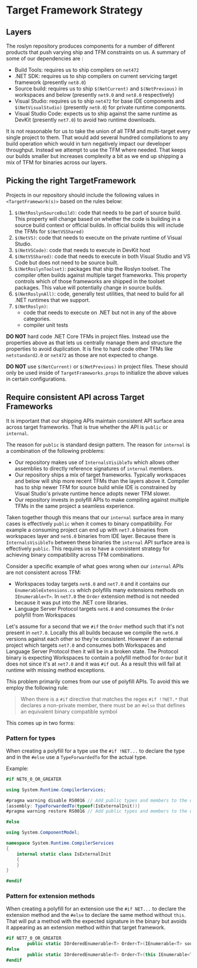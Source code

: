 # Target Framework Strategy

## Layers

The roslyn repository produces components for a number of different products that push varying ship and TFM constraints on us. A summary of some of our dependencies are : 

- Build Tools: requires us to ship compilers on `net472`
- .NET SDK: requires us to ship compilers on current servicing target framework (presently `net8.0`)
- Source build: requires us to ship `$(NetCurrent)` and `$(NetPrevious)` in workspaces and below (presently `net9.0` and `net8.0` respectively)
- Visual Studio: requires us to ship `net472` for base IDE components and `$(NetVisualStudio)` (presently `net8.0`) for private runtime components.
- Visual Studio Code: expects us to ship against the same runtime as DevKit (presently `net7.0`) to avoid two runtime downloads.

It is not reasonable for us to take the union of all TFM and multi-target every single project to them. That would add several hundred compilations to any build operation which would in turn negatively impact our developer throughput. Instead we attempt to use the TFM where needed. That keeps our builds smaller but increases complexity a bit as we end up shipping a mix of TFM for binaries across our layers.

## Picking the right TargetFramework

Projects in our repository should include the following values in `<TargetFramework(s)>` based on the rules below:

1. `$(NetRoslynSourceBuild)`: code that needs to be part of source build. This property will change based on whether the code is building in a source build context or official builds. In official builds this will include the TFMs for `$(NetVSShared)`
2. `$(NetVS)`: code that needs to execute on the private runtime of Visual Studio.
3. `$(NetVSCode)`: code that needs to execute in DevKit host
4. `$(NetVSShared)`: code that needs to execute in both Visual Studio and VS Code but does not need to be source built.
5. `$(NetRoslynToolset)`: packages that ship the Roslyn toolset. The compiler often builds against multiple target frameworks. This property controls which of those frameworks are shipped in the toolset packages. This value will potentially change in source builds.
6. `$(NetRoslynAll)`: code, generally test utilities, that need to build for all .NET runtimes that we support.
7. `$(NetRoslyn)`:
    - code that needs to execute on .NET but not in any of the above categories.
    - compiler unit tests

**DO NOT** hard code .NET Core TFMs in project files. Instead use the properties above as that lets us centrally manage them and structure the properties to avoid duplication. It is fine to hard code other TFMs like `netstandard2.0` or `net472` as those are not expected to change.

**DO NOT** use `$(NetCurrent)` or `$(NetPrevious)` in project files. These should only be used inside of `TargetFrameworks.props` to initialize the above values in certain configurations.

## Require consistent API across Target Frameworks

It is important that our shipping APIs maintain consistent API surface area across target frameworks. That is true whether the API is `public` or `internal`.

The reason for `public` is standard design pattern. The reason for `internal` is a combination of the following problems:

- Our repository makes use of `InternalsVisibleTo` which allows other assemblies to directly reference signatures of `internal` members.
- Our repository ships a mix of target frameworks. Typically workspaces and below will ship more recent TFMs than the layers above it. Compiler has to ship newer TFM for source build while IDE is constrained by Visual Studio's private runtime hence adopts newer TFM slower.
- Our repository invests in polyfill APIs to make compiling against multiple TFMs in the same project a seamless experience.

Taken together though this means that our `internal` surface area in many cases is effectively `public` when it comes to binary compatibility. For example a consuming project can end up with `net7.0` binaries from workspaces layer and `net6.0` binaries from IDE layer. Because there is `InternalsVisibleTo` between these binaries the `internal` API surface area is effectively `public`. This requires us to have a consistent strategy for achieving binary compatibility across TFM combinations.

Consider a specific example of what goes wrong when our `internal` APIs are not consistent across TFM:

- Workspaces today targets `net6.0` and `net7.0` and it contains our `EnumerableExtensions.cs` which polyfills many extensions methods on `IEnumerable<T>`. In `net7.0` the `Order` extension method is not needed because it was put into the .NET core libraries.
- Language Server Protocol targets `net6.0` and consumes the `Order` polyfill from Workspaces

Let's assume for a second that we `#if` the `Order` method such that it's not present in `net7.0`.  Locally this all builds because we compile the `net6.0` versions against each other so they're consistent. However if an external project which targets `net7.0` and consumes both Workspaces and Language Server Protocol then it will be in a broken state. The Protocol binary is expecting Workspaces to contain a polyfill method for `Order` but it does not since it's at `net7.0` and it was `#if` out. As a result this will fail at runtime with missing method exceptions.

This problem primarily comes from our use of polyfill APIs. To avoid this we employ the following rule:

> When there is a `#if` directive that matches the regex `#if !?NET.*` that declares a non-private member, there must be an `#else` that defines an equivalent binary compatible symbol

This comes up in two forms:

### Pattern for types 

When creating a polyfill for a type use the `#if !NET...` to declare the type and in the `#else` use a `TypeForwardedTo` for the actual type.

Example: 

```csharp
#if NET6_0_OR_GREATER

using System.Runtime.CompilerServices;

#pragma warning disable RS0016 // Add public types and members to the declared API (this is a supporting forwarder for an internal polyfill API)
[assembly: TypeForwardedTo(typeof(IsExternalInit))]
#pragma warning restore RS0016 // Add public types and members to the declared API

#else

using System.ComponentModel;

namespace System.Runtime.CompilerServices
{
    internal static class IsExternalInit
    {
    }
}

#endif
```

### Pattern for extension methods

When creating a polyfill for an extension use the `#if NET...` to declare the extension method and the `#else` to declare the same method without `this`. That will put a method with the expected signature in the binary but avoids it appearing as an extension method within that target framework.

```csharp
#if NET7_0_OR_GREATER
        public static IOrderedEnumerable<T> Order<T>(IEnumerable<T> source) where T : IComparable<T>
#else
        public static IOrderedEnumerable<T> Order<T>(this IEnumerable<T> source) where T : IComparable<T>
#endif
```




